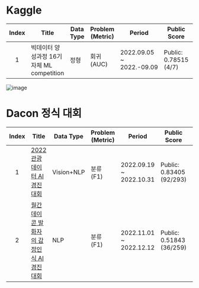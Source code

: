 # Kaggle 

|Index | Title | Data Type | Problem (Metric) | Period | Public Score | Private Score | Top Percent |
|:---:|---|---|---|---|---|---|---|
|  1  | 빅데이터 양성과정 16기 자체 ML competition | 정형 | 회귀(AUC) |  2022.09.05 ~ 2022.-09.09 | Public: 0.78515 (4/7) | Private: 0.74294 (2/7) | 2등 |
![image](https://user-images.githubusercontent.com/109335745/209620219-5cad6e22-5d96-4e9c-a525-f9b0437b0316.png)


# Dacon 정식 대회

|Index | Title | Data Type | Problem (Metric) | Period | Public Score | Private Score | Top Percent |
|:---:|---|---|---|---|---|---|---|
|  1  | [2022 관광데이터 AI 경진대회](https://dacon.io/competitions/official/235978/overview/description) | Vision+NLP | 분류 (F1) |  2022.09.19 ~ 2022.10.31 | Public: 0.83405 (92/293) | Private: 0.84037 (68/290) | Top 24% |
|  2  | [월간 데이콘 발화자의 감정인식 AI 경진대회](https://dacon.io/competitions/official/236027/overview/description) | NLP | 분류 (F1) |  2022.11.01 ~ 2022.12.12 | Public: 0.51843 (36/259) | Private: 0.50045 (33/259) | Top 13% |
